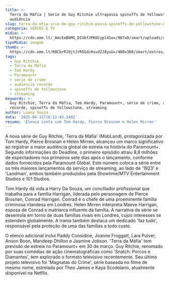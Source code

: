 ```yaml
---
title: >-
  Terra da Máfia | Série de Guy Ritchie ultrapassa spinoffs de Yellowstone em
  audiência
slug: terra-da-mfia-srie-de-guy-ritchie-passa-spinoffs-de-yellowstone-na-audincia
categoria: SÉRIES E TV
midia: >-
  https://cdn.ome.lt/_AmcEeBkMG_DIVbfJPK6Cypi41w=/987x0/smart/uploads/conteudo/fotos/mobland_audiencia.png
tipoMidia: imagem
thumb: >-
  https://cdn.ome.lt/R0CbrRJ9jtJrR5GdcHsvdZJ8yuU=/480x360/smart/extras/conteudos/mobland.png
tags:
  - Guy Ritchie
  - Terra da Máfia
  - Tom Hardy
  - Paramount+
  - série de crime
  - audiência recorde
  - spinoffs de Yellowstone
  - streaming
keywords: >-
  Guy Ritchie, Terra da Máfia, Tom Hardy, Paramount+, série de crime, audiência
  recorde, spinoffs de Yellowstone, streaming
author: Luana Souza
data: '2025-04-11T16:12:45.340Z'
resumo: 'Elenco conta com Tom Hardy, Pierce Brosnan e Helen Mirren'
---
```


A nova série de Guy Ritchie, 'Terra da Máfia' (MobLand), protagonizada por Tom Hardy, Pierce Brosnan e Helen Mirren, alcançou um marco significativo ao registrar a maior audiência global de estreia na história do Paramount+. Segundo informações do Deadline, o primeiro episódio atraiu 8,8 milhões de espectadores nos primeiros sete dias após o lançamento, conforme dados fornecidos pela Paramount Global. Este número coloca a série entre os três maiores lançamentos do serviço de streaming, ao lado de '1923' e 'Landman', ambos também produzidos pela Showtime/MTV Entertainment Studios e 101 Studios.

Tom Hardy dá vida a Harry Da Souza, um conciliador profissional que trabalha para a família Harrigan, liderada pelo personagem de Pierce Brosnan, Conrad Harrigan. Conrad é o chefe de uma proeminente família criminosa irlandesa em Londres. Helen Mirren interpreta Maeve Harrigan, esposa de Conrad e matriarca influente da família. A narrativa da série se desenrola em torno de duas famílias rivais em Londres, cujos interesses se estendem globalmente. A trama também destaca um dedicado 'faz tudo', responsável pela proteção de uma das famílias a todo custo.

O elenco adicional inclui Paddy Considine, Joanne Froggatt, Lara Pulver, Anson Boon, Mandeep Dhillon e Jasmine Jobson. 'Terra da Máfia' tem previsão de estreia no Paramount+ em 30 de março. Guy Ritchie, renomado por suas comédias de ação cinematográficas como 'Snatch: Porcos e Diamantes', tem explorado o formato televisivo recentemente. Seu último projeto televisivo foi 'Magnatas do Crime', série baseada no filme de mesmo nome, estrelada por Theo James e Kaya Scodelario, atualmente disponível na Netflix.
